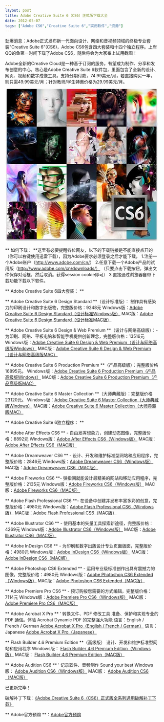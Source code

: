 ```yaml
---
layout: post
title: Adobe Creative Suite 6（CS6）正式版下载大全		
date: 2012-05-07
tags: ["Adobe CS6","Creative Suite 6","实用软件","资源"]
---
```


劲爆消息：Adobe正式发布新一代面向设计、网络和音视频领域的终极专业套装"Creative Suite 6"(CS6)，Adobe CS6包含四大套装和十四个独立程序。上岸QQ的鱼第一时间下载了Adobe CS6，随后将会为大家奉上试用截图！

Adobe全新的Creative Cloud是一种基于订阅的服务，有望成为制作、分享和发布创意的中心，核心是Adobe Creative Suite 6软件包，里面包含了全新的设计、网页、视频和数字成像工具。支持分期付款，74.99美元/月，若直接购买一年，则只需49.99美元/月；针对教师/学生特惠价格为29.99美元/月。

<a href="http://www.saqqdy.com/download/adobe-creative-suite-6-cs6-full-version-download-daquan/attachment/adobe-cs6" rel="attachment wp-att-669"><img class="alignnone size-full wp-image-669" title="adobe-cs6" src="adobe-cs6.jpg" alt="" width="500" height="500" /></a>

** 如何下载： **这里有必要提醒各位网友，以下的下载链接是不能直接点开的（你可以右键使用迅雷下载），因为Adobe要求必须登录之后才能下载。
1.注册一个Adobe账户（<a title="Adobe中国" href="http://www.adobe.com/cn/" target="_blank">http://www.adobe.com/cn/</a>）
2.任意下载一个Adobe产品的试用版（http://www.adobe.com/cn/downloads/）
（只要点击下载按钮，弹出文件保存对话框，然后取消。获得session cookie即可）
3.直接通过浏览器自带下载功能下载以下软件。

** Adobe Creative Suite 6四大套装： **

** Adobe Creative Suite 6 Design Standard **（设计标准版）： 制作具有感染力的印刷设计和数字出版物，完整版价格：9248元
Windows版：<a title="Adobe Creative Suite 6 Design Standard（设计标准Windows版）" href="http://trials2.stage.adobe.com/AdobeProducts/DSGN/CS6/win32/DesignStandard_CS6_LS3.7z" target="_blank">Adobe Creative Suite 6 Design Standard（设计标准Windows版）</a>
MAC版：<a title="Adobe Creative Suite 6 Design Standard（设计标准MAC版）" href="http://trials2.stage.adobe.com/AdobeProducts/DSGN/CS6/osx10/DesignStandard_CS6_LS3.dmg" target="_blank">Adobe Creative Suite 6 Design Standard（设计标准MAC版）</a>

** Adobe Creative Suite 6 Design & Web Premium **（设计与网络高级版）：- 为印刷、网络、平板电脑和智能手机提供创新理念，完整版价格：13516元
Windows版：<a title="Adobe Creative Suite 6 Design & Web Premium（设计与网络高级版Windows）" href="http://trials2.stage.adobe.com/AdobeProducts/WEBB/CS6/win32/WebPremium_CS6_LS3.7z" target="_blank">Adobe Creative Suite 6 Design & Web Premium（设计与网络高级版Windows）</a>
MAC版：<a title="Adobe Creative Suite 6 Design & Web Premium（设计与网络高级版MAC）" href="http://trials2.stage.adobe.com/AdobeProducts/WEBB/CS6/osx10/WebPremium_CS6_LS3.dmg" target="_blank">Adobe Creative Suite 6 Design & Web Premium（设计与网络高级版MAC）</a>

** Adobe Creative Suite 6 Production Premium **（产品高级版）：完整版价格16895元。
Windows版：<a title="Adobe Creative Suite 6 Production Premium（产品高级版Windows）" href="http://trials2.stage.adobe.com/AdobeProducts/STVD/CS6/win32/ProductionPremium_CS6_LS7.7z" target="_blank">Adobe Creative Suite 6 Production Premium（产品高级版Windows）</a>
MAC版：<a title="Adobe Creative Suite 6 Production Premium（产品高级版MAC）" href="http://trials2.stage.adobe.com/AdobeProducts/STVD/CS6/osx10/ProductionPremium_CS6_LS7.dmg" target="_blank">Adobe Creative Suite 6 Production Premium（产品高级版MAC）</a>

** Adobe Creative Suite 6 Master Collection **（大师典藏版）：完整版价格23120元。
Windows版：<a title="Adobe Creative Suite 6 Master Collection（大师典藏版Windows）" href="http://trials2.stage.adobe.com/AdobeProducts/STAM/CS6/win32/MasterCollection_CS6_LS3.7z" target="_blank">Adobe Creative Suite 6 Master Collection（大师典藏版Windows）</a>
MAC版：<a title="Adobe Creative Suite 6 Master Collection（大师典藏版MAC）" href="http://trials2.stage.adobe.com/AdobeProducts/STAM/CS6/osx10/MasterCollection_CS6_LS3.dmg">Adobe Creative Suite 6 Master Collection（大师典藏版MAC）</a>

** Adobe Creative Suite 6独立程序： **

** Adobe After Effects CS6 ** - 自由发挥想象力，创建动态图像，完整版价格：8892元
Windows版：<a title="Adobe After Effects CS6（Windows版）" href="http://trials2.stage.adobe.com/AdobeProducts/AEFT/11/win64/AfterEffects_11_LS7.7z" target="_blank">Adobe After Effects CS6（Windows版）</a>
MAC版：<a title="Adobe After Effects CS6（MAC版）" href="http://trials2.stage.adobe.com/AdobeProducts/AEFT/11/win64/AfterEffects_11_LS7.dmg" target="_blank">Adobe After Effects CS6（MAC版）</a>

** Adobe Dreamweaver CS6 ** - 设计、开发和维护标准型网站和应用程序，完整版价格：2846元
Windows版：<a title="Adobe Dreamweaver CS6（Windows版）" href="http://trials2.stage.adobe.com/AdobeProducts/DRWV/12/win32/Dreamweaver_12_LS3.exe" target="_blank">Adobe Dreamweaver CS6（Windows版）</a>
MAC版：<a title="Adobe Dreamweaver CS6（MAC版）" href="http://trials2.stage.adobe.com/AdobeProducts/DRWV/12/win32/Dreamweaver_12_LS3.dmg" target="_blank">Adobe Dreamweaver CS6（MAC版）</a>

** Adobe Fireworks CS6 **- 弹指间就能设计最精美的网站和移动应用程序，完整版价格：2135元
Windows版：<a title="Adobe Fireworks CS6（MAC版）" href="http://trials2.stage.adobe.com/AdobeProducts/FWKS/12/win32/Fireworks_12_LS3.exe" target="_blank">Adobe Fireworks CS6（Windows版）</a>
MAC版：<a title="Adobe Fireworks CS6（MAC版）" href="http://trials2.stage.adobe.com/AdobeProducts/FWKS/12/win32/Fireworks_12_LS3.dmg" target="_blank">Adobe Fireworks CS6（MAC版）</a>

** Adobe Flash Professional CS6 **- 在设备中创建并发布丰富多彩的创意，完整版价格：4980元
Windows版：<a title="Adobe Flash Professional CS6（Windows版）" href="http://trials2.stage.adobe.com/AdobeProducts/FLPR/12/win32/FlashPro_12_LS3.exe" target="_blank">Adobe Flash Professional CS6（Windows版）</a>
MAC版：<a title="Adobe Flash Professional CS6（MAC版）" href="http://trials2.stage.adobe.com/AdobeProducts/FLPR/12/win32/FlashPro_12_LS3.dmg" target="_blank">Adobe Flash Professional CS6（MAC版）</a>

** Adobe Illustrator CS6 ** - 使用基本的矢量工具探索新途径，完整版价格：4269元
Windows版：<a title="Adobe Illustrator CS6（Windows版）" href="http://trials2.stage.adobe.com/AdobeProducts/ILST/16/win32/Illustrator_16_LS3.7z" target="_blank">Adobe Illustrator CS6（Windows版）</a>
MAC版：<a title="Adobe Illustrator CS6（MAC版）" href="http://trials2.stage.adobe.com/AdobeProducts/ILST/16/win32/Illustrator_16_LS3.dmg" target="_blank">Adobe Illustrator CS6（MAC版）</a>

** Adobe InDesign CS6 ** - 为印刷和数字出版设计专业页面版面，完整版价格：4980元
Windows版：<a title="Adobe InDesign CS6（Windows版）" href="http://trials2.stage.adobe.com/AdobeProducts/IDSN/8/win32/InDesign_8_LS3.7z" target="_blank">Adobe InDesign CS6（Windows版）</a>
MAC版：<a title="Adobe InDesign CS6（MAC版）" href="http://trials2.stage.adobe.com/AdobeProducts/IDSN/8/win32/InDesign_8_LS3.dmg" target="_blank">Adobe InDesign CS6（MAC版）</a>

** Adobe Photoshop CS6 Extended ** - 运用专业级标准创作出具有震撼力的图像，完整版价格：4980元
Windows版：<a title="Adobe Photoshop CS6 Extended（Windows版）" href="http://trials2.stage.adobe.com/AdobeProducts/PHSP/13/win32/Photoshop_13_LS3.7z" target="_blank">Adobe Photoshop CS6 Extended（Windows版）</a>
MAC版：<a title="Adobe Photoshop CS6 Extended（MAC版）" href="http://trials2.stage.adobe.com/AdobeProducts/PHSP/13/win32/Photoshop_13_LS3.dmg" target="_blank">Adobe Photoshop CS6 Extended（MAC版）</a>

** Adobe Premiere Pro CS6 ** - 预订购按您需要的方式编辑，完整版价格：7114元
Windows版：<a title="Adobe Premiere Pro CS6（Windows版）" href="http://trials2.stage.adobe.com/AdobeProducts/PPRO/6/win32/PremierePro_6_LS7.7z" target="_blank">Adobe Premiere Pro CS6（Windows版）</a>
MAC版：<a title="Adobe Premiere Pro CS6（MAC版）" href="http://trials2.stage.adobe.com/AdobeProducts/PPRO/6/osx10/PremierePro_6_LS7.dmg" target="_blank">Adobe Premiere Pro CS6（MAC版）</a>

** Adobe Acrobat X Pro ** ' 转换文件、PDF 修改工具
准备、保护和实现专业的 PDF 通信。体验 Acrobat Dynamic PDF 的完整强大功能
语言：English / French / German <a title="Adobe Acrobat X Pro（English / French / German）" href="http://trials2.adobe.com/AdobeProducts/APRO/10/win32/AcrobatPro_10_Web_WWEFD.exe" target="_blank">Adobe Acrobat X Pro（English / French / German）</a>
语言：Japanese <a title="Adobe Acrobat X Pro（Japanese）" href="http://trials2.adobe.com/AdobeProducts/APRO/10/win32/AcrobatPro_10_Web_J.exe" target="_blank">Adobe Acrobat X Pro（Japanese）</a>

** Flash Builder 4.6 Premium Edition **（高级版）
设计、开发和维护标准型网站和应用程序
Windows版： <a title="Flash Builder 4.6 Premium Edition（Windows版）" href="http://trials2.stage.adobe.com/AdobeProducts/FLBR/4_6/win32/FlashBuilder_4_6_LS10.exe" target="_blank">Flash Builder 4.6 Premium Edition（Windows版）</a>
MAC版： <a title="Flash Builder 4.6 Premium Edition（MAC版）" href="http://trials2.stage.adobe.com/AdobeProducts/FLBR/4_6/win32/FlashBuilder_4_6_LS10.dmg" target="_blank">Flash Builder 4.6 Premium Edition（MAC版）</a>

** Adobe Audition CS6 ** ' 记录软件、音频制作
Sound your best
Windows版： <a title="Adobe Audition CS6（Windows版）" href="http://trials2.stage.adobe.com/AdobeProducts/AUDT/5/win32/Audition_5_LS7.exe" target="_blank">Adobe Audition CS6（Windows版）</a>
MAC版： <a title="Adobe Audition CS6（MAC版）" href="http://trials2.stage.adobe.com/AdobeProducts/AUDT/5/win32/Audition_5_LS7.dmg" target="_blank">Adobe Audition CS6（MAC版）</a>

已更新完毕！

破解补丁下载：<a title="Adobe Creative Suite 6（CS6）正式版全系列通用破解补丁下载" href="http://www.saqqdy.com/download/adobe-creative-suite-6-cs6-official-version-crack-patch-download" target="_blank">《Adobe Creative Suite 6（CS6）正式版全系列通用破解补丁下载》</a>

** Adobe官方预购 **：<a title="Adobe官方预购" href="http://www.saqqdy.com/?r=http://shop.adobe.com/store/adbehcn/DisplayHomePage" target="_blank">Adobe官方预购</a>		